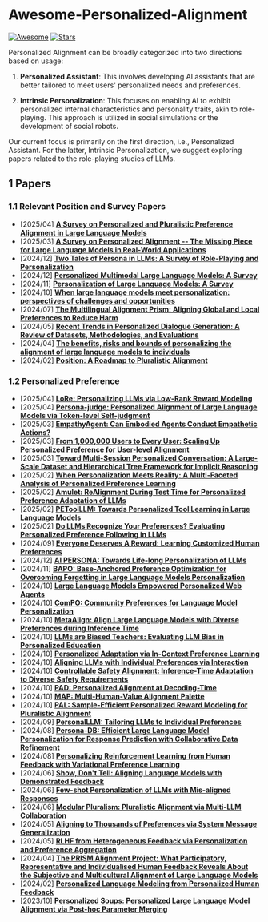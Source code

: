 # Awesome-Personalized-Alignment

[![Awesome](https://awesome.re/badge.svg)](https://awesome.re)
[![Stars](https://img.shields.io/github/stars/liyongqi2002/Awesome-Personalized-Alignment)](.)


Personalized Alignment can be broadly categorized into two directions based on usage:

1. **Personalized Assistant**: This involves developing AI assistants that are better tailored to meet users' personalized needs and preferences.

2. **Intrinsic Personalization**: This focuses on enabling AI to exhibit personalized internal characteristics and personality traits, akin to role-playing. This approach is utilized in social simulations or the development of social robots.

Our current focus is primarily on the first direction, i.e., Personalized Assistant. For the latter, Intrinsic Personalization, we suggest exploring papers related to the role-playing studies of LLMs.



## 1 Papers 


### 1.1 Relevant Position and Survey Papers

- [2025/04] **[A Survey on Personalized and Pluralistic Preference Alignment in Large Language Models](https://arxiv.org/abs/2504.07070v1)**
- [2025/03] **[A Survey on Personalized Alignment -- The Missing Piece for Large Language Models in Real-World Applications](https://arxiv.org/abs/2503.17003)**
- [2024/12] **[Two Tales of Persona in LLMs: A Survey of Role-Playing and Personalization](https://aclanthology.org/2024.findings-emnlp.969/)**
- [2024/12] **[Personalized Multimodal Large Language Models: A Survey](https://arxiv.org/abs/2412.02142)**
- [2024/11] **[Personalization of Large Language Models: A Survey](https://arxiv.org/abs/2411.00027)**
- [2024/10] **[When large language models meet personalization: perspectives of challenges and opportunities](https://doi.org/10.1007/s11280-024-01276-1)**
- [2024/07] **[The Multilingual Alignment Prism: Aligning Global and Local Preferences to Reduce Harm](https://arxiv.org/abs/2406.18682)**
- [2024/05] **[Recent Trends in Personalized Dialogue Generation: A Review of Datasets, Methodologies, and Evaluations](https://aclanthology.org/2024.lrec-main.1192/)**
- [2024/04] **[The benefits, risks and bounds of personalizing the alignment of large language models to individuals](https://www.nature.com/articles/s42256-024-00820-y)**
- [2024/02] **[Position: A Roadmap to Pluralistic Alignment](https://openreview.net/forum?id=gQpBnRHwxM)**
<!-- - [2024/] **[]()** [] -->


### 1.2 Personalized Preference

<!-- - [2024/] **[]()** [] -->
<!-- - [2024/] **[]()** [] -->

- [2025/04] **[LoRe: Personalizing LLMs via Low-Rank Reward Modeling](https://arxiv.org/abs/2504.14439)**
- [2025/04] **[Persona-judge: Personalized Alignment of Large Language Models via Token-level Self-judgment](https://arxiv.org/abs/2504.12663)**
- [2025/03] **[EmpathyAgent: Can Embodied Agents Conduct Empathetic Actions?](https://www.arxiv.org/abs/2503.16545)**
- [2025/03] **[From 1,000,000 Users to Every User: Scaling Up Personalized Preference for User-level Alignment](https://arxiv.org/abs/2503.15463)**
- [2025/03] **[Toward Multi-Session Personalized Conversation: A Large-Scale Dataset and Hierarchical Tree Framework for Implicit Reasoning](https://arxiv.org/abs/2503.07018)**
- [2025/02] **[When Personalization Meets Reality: A Multi-Faceted Analysis of Personalized Preference Learning](https://arxiv.org/abs/2502.19158)**
- [2025/02] **[Amulet: ReAlignment During Test Time for Personalized Preference Adaptation of LLMs](https://arxiv.org/abs/2502.19148)**
- [2025/02] **[PEToolLLM: Towards Personalized Tool Learning in Large Language Models](https://arxiv.org/abs/2502.18980)**
- [2025/02] **[Do LLMs Recognize Your Preferences? Evaluating Personalized Preference Following in LLMs](https://arxiv.org/abs/2309.03126)**
- [2024/09] **[Everyone Deserves A Reward: Learning Customized Human Preferences](https://arxiv.org/abs/2309.03126)**
- [2024/12] **[AI PERSONA: Towards Life-long Personalization of LLMs](https://arxiv.org/abs/2412.13103)**
- [2024/11] **[BAPO: Base-Anchored Preference Optimization for Overcoming Forgetting in Large Language Models Personalization](https://aclanthology.org/2024.findings-emnlp.398.pdf)**
- [2024/10] **[Large Language Models Empowered Personalized Web Agents](https://arxiv.org/abs/2410.17236)**
- [2024/10] **[ComPO: Community Preferences for Language Model Personalization](https://arxiv.org/abs/2410.16027)**
- [2024/10] **[MetaAlign: Align Large Language Models with Diverse Preferences during Inference Time](https://arxiv.org/abs/2410.14184)**
- [2024/10] **[LLMs are Biased Teachers: Evaluating LLM Bias in Personalized Education](https://arxiv.org/abs/2410.14012)**
- [2024/10] **[Personalized Adaptation via In-Context Preference Learning](https://arxiv.org/abs/2410.14001)**
- [2024/10] **[Aligning LLMs with Individual Preferences via Interaction](http://arxiv.org/abs/2410.03642)**
- [2024/10] **[Controllable Safety Alignment: Inference-Time Adaptation to Diverse Safety Requirements](http://arxiv.org/abs/2410.08968)**
- [2024/10] **[PAD: Personalized Alignment at Decoding-Time](http://arxiv.org/abs/2410.04070)**
- [2024/10] **[MAP: Multi-Human-Value Alignment Palette](https://openreview.net/forum?id=NN6QHwgRrQ)**
- [2024/10] **[PAL: Sample-Efficient Personalized Reward Modeling for Pluralistic Alignment](https://openreview.net/forum?id=1kFDrYCuSu)**
- [2024/09] **[PersonalLLM: Tailoring LLMs to Individual Preferences](http://arxiv.org/abs/2409.20296)**
- [2024/08] **[Persona-DB: Efficient Large Language Model Personalization for Response Prediction with Collaborative Data Refinement](https://arxiv.org/abs/2402.11060)**
- [2024/08] **[Personalizing Reinforcement Learning from Human Feedback with Variational Preference Learning](http://arxiv.org/abs/2408.10075)**
- [2024/06] **[Show, Don't Tell: Aligning Language Models with Demonstrated Feedback](https://arxiv.org/abs/2406.00888)**
- [2024/06] **[Few-shot Personalization of LLMs with Mis-aligned Responses](http://arxiv.org/abs/2406.18678)**
- [2024/06] **[Modular Pluralism: Pluralistic Alignment via Multi-LLM Collaboration](https://arxiv.org/abs/2406.15951)**
- [2024/05] **[Aligning to Thousands of Preferences via System Message Generalization](https://arxiv.org/abs/2405.17977)**
- [2024/05] **[RLHF from Heterogeneous Feedback via Personalization and Preference Aggregation](https://arxiv.org/abs/2405.00254)**
- [2024/04] **[The PRISM Alignment Project: What Participatory, Representative and Individualised Human Feedback Reveals About the Subjective and Multicultural Alignment of Large Language Models](https://arxiv.org/abs/2404.16019)**
- [2024/02] **[Personalized Language Modeling from Personalized Human Feedback](https://arxiv.org/abs/2402.05133)**
- [2023/10] **[Personalized Soups: Personalized Large Language Model Alignment via Post-hoc Parameter Merging](https://arxiv.org/abs/2310.11564)**

<!-- ## Dataset -->


